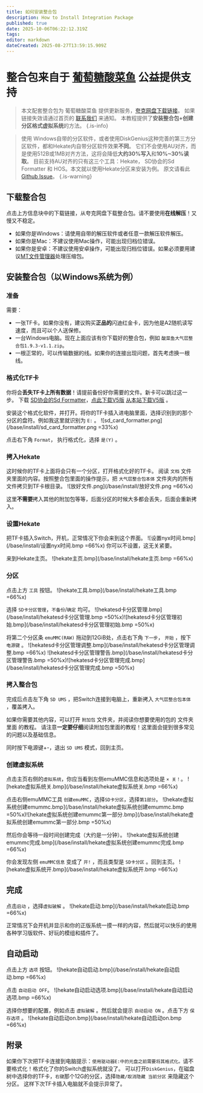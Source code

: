```yaml
---
title: 如何安装整合包
description: How to Install Integration Package
published: true
date: 2025-10-06T06:22:12.319Z
tags: 
editor: markdown
dateCreated: 2025-08-27T13:59:15.909Z
---
```


# 整合包来自于 [葡萄糖酸菜鱼](https://space.bilibili.com/604067016) 公益提供支持
> 本文配套整合包为 葡萄糖酸菜鱼 提供更新服务，[夸克网盘下载链接](https://pan.quark.cn/s/3c0d28411181)。
如果链接失效请通过首页的 [联系我们](/home) 来通知。
本教程提供了**安装整合包+创建分区格式虚拟系统**的方法。
{.is-info}

> 使用 Windows自带的分区软件，或者使用DiskGenius这种完善的第三方分区软件，都和Hekate内自带分区软件效果**不同**。
它们不会使用AU对齐，而是使用512B或1MB对齐方法，这将会降低**大约30%写入**和**10%~30%读取**。
目前支持AU对齐的只有这三个工具：Hekate， SD协会的Sd Formatter 和 HOS。本文就以使用Hekate分区来安装为例。
原文请看此 [Github Issue](https://github.com/CTCaer/hekate/issues/1138#event-20092252629)。
{.is-warning}

## 下载整合包
点击上方信息块中的下载链接，从夸克网盘下载整合包。请不要使用**在线解压**！又慢又不稳定。
- 如果你是Windows：请使用自带的解压软件或者任意一款解压软件解压。
- 如果你是Mac：不建议使用Mac操作，可能出现归档位错误。
- 如果你是安卓：不建议使用安卓操作，可能出现归档位错误。如果必须要用建议[MT文件管理器](https://mt2.cn/)处理压缩包。

## 安装整合包（以Windows系统为例）
### 准备
需要：
- 一张TF卡。如果你没有，建议购买**正品的**闪迪红金卡，因为他是A2随机读写速度，而且可以个人送保修。
- 一台Windows电脑。现在上面应该有你下载好的整合包，例如 `酸菜鱼大气层整合包1.9.3-v1.1.zip`。
- 一根正常的，可以传输数据的线。如果你的连接出现问题，首先考虑换一根线。

### 格式化TF卡
你将会**丢失TF卡上所有数据**！请提前备份好你需要的文件。新卡可以跳过这一步。
下载 [SD协会的Sd Formatter](https://www.sdcard.org/downloads/formatter/)，[点此下载V5版](https://www.sdcard.org/downloads/formatter/eula_windows/SDCardFormatterv5_WinEN.zip) [从本站下载V5版](https://dl.awa.cool/huangsam04/SD%20Card%20Formatter%205.0.3%20Setup%20EN.exe) 。

安装这个格式化软件，并打开。将你的TF卡插入进电脑里面，选择识别到的那个分区的盘符。例如我这里就识别为 `E:` 。
![sd_card_formatter.png](/base/install/sd_card_formatter.png =33%x)

点击右下角 `Format`， 执行格式化，选择 `是(Y)` 。	

### 拷入Hekate
这时候你的TF卡上面将会只有一个分区，打开格式化好的TF卡。
阅读 `文档` 文件夹里面的内容。按照整合包里面的操作提示，把 `大气层整合包本体` 文件夹内的所有文件拷贝到TF卡根目录。
![放好文件.png](/base/install/放好文件.png =66%x)

这里**不需要**拷入其他的附加包等等，后面分区的时候大多都会丢失，后面会重新拷入。

### 设置Hekate
把TF卡插入Switch，开机，正常情况下你会来到这个界面。
![设置nyx时间.bmp](/base/install/设置nyx时间.bmp =66%x)
你可以不设置，这无关紧要。

来到Hekate主页。
![hekate主页.bmp](/base/install/hekate主页.bmp =66%x)

### 分区
点击上方 `工具` 按钮。
![hekate工具.bmp](/base/install/hekate工具.bmp =66%x)

选择 `SD卡分区管理`，`不备份`/`确定` 均可。
![hekatesd卡分区管理.bmp](/base/install/hekatesd卡分区管理.bmp =50%x)![hekatesd卡分区管理初始.bmp](/base/install/hekatesd卡分区管理初始.bmp =50%x)

将第二个分区条 `emuMMC(RAW)` 拖动到12GiB处，点击右下角 `下一步`， `开始` ，按下 `电源键` 。
![hekatesd卡分区管理调整.bmp](/base/install/hekatesd卡分区管理调整.bmp =66%x)
![hekatesd卡分区管理警告.bmp](/base/install/hekatesd卡分区管理警告.bmp =50%x)![hekatesd卡分区管理完成.bmp](/base/install/hekatesd卡分区管理完成.bmp =50%x)

### 拷入整合包
完成后点击左下角 `SD UMS` ，把Switch连接到电脑上，重新拷入 `大气层整合包本体` ，覆盖拷入。

如果你需要其他内容，可以打开 `附加包` 文件夹，并阅读你想要使用的包的 文件夹里面 的教程。	
请注意**一定要仔细**阅读附加包里面的教程！这里面会提到很多常见的问题以及基础信息。

同时按下电源键+-，退出 `SD UMS` 模式，回到主页。

### 创建虚拟系统
点击主页右侧的`虚拟系统`，你应当看到左侧emuMMC信息和选项处是 `× 关！`。
![hekate虚拟系统关.bmp](/base/install/hekate虚拟系统关.bmp =66%x)

点击右侧emuMMC工具 `创建emuMMC`，选择`SD卡分区`，选择`第1部分`。
![hekate虚拟系统创建emummc.bmp](/base/install/hekate虚拟系统创建emummc.bmp =50%x)![hekate虚拟系统创建emummc第一部分.bmp](/base/install/hekate虚拟系统创建emummc第一部分.bmp =50%x)

然后你会等待一段时间创建完成（大约是一分钟）。
![hekate虚拟系统创建emummc完成.bmp](/base/install/hekate虚拟系统创建emummc完成.bmp =66%x)

你会发现左侧 `emuMMC信息` 变成了 `开!` ，而且类型是 `SD卡分区` 。回到主页。
![hekate虚拟系统开.bmp](/base/install/hekate虚拟系统开.bmp =66%x)

## 完成
点击`启动` ，选择`虚拟破解` 。
![hekate启动.bmp](/base/install/hekate启动.bmp =66%x)

正常情况下会开机并显示和你的正版系统一摸一样的内容，然后就可以快乐的使用各种学习版软件、好玩的模组和插件了。

## 自动启动
点击上方 `选项` 按钮。
![hekate自动启动.bmp](/base/install/hekate自动启动.bmp =66%x)

点击 `自动启动 OFF`。
![hekate自动启动选项.bmp](/base/install/hekate自动启动选项.bmp =66%x)

选择你想要的配置，例如点击 `虚拟破解` 。然后就会提示 `自动启动 ON` 。点击下方 `保存选项` 。
![hekate自动启动on.bmp](/base/install/hekate自动启动on.bmp =66%x)

## 附录
如果你下次把TF卡连接到电脑提示：`使用驱动器E:中的光盘之前需要将其格式化。`请不要格式化！格式化了你的Switch虚拟系统就没了。
可以打开`DiskGenius`，在磁盘树中选择你的TF卡，`右键`那个12G的分区，选择`隐藏/取消隐藏 当前分区` 来隐藏这个分区。
这样下次TF卡插入电脑就不会提示异常了。

